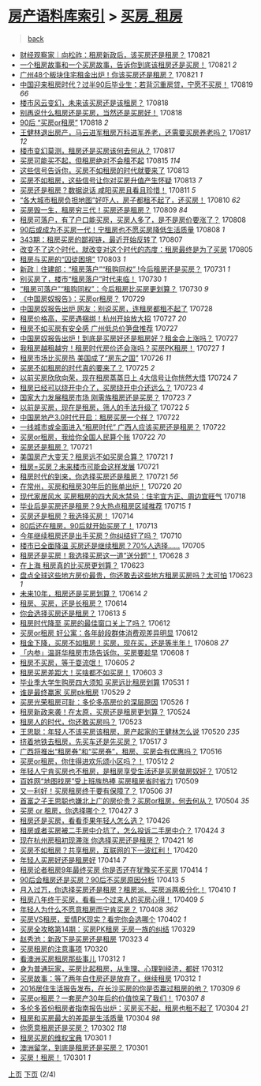 [房产语料库索引](../../README.md)  > [买房_租房](买房_租房.md)
====
> [back](../README.md)

- [财经观察家｜向松祚：租房新政后，该买房还是租房？](http://jkwz.applinzi.com/ittc/7004320076654969873.html#%E8%B4%A2%E7%BB%8F%E8%A7%82%E5%AF%9F%E5%AE%B6%EF%BD%9C%E5%90%91%E6%9D%BE%E7%A5%9A%EF%BC%9A%E7%A7%9F%E6%88%BF%E6%96%B0%E6%94%BF%E5%90%8E%EF%BC%8C%E8%AF%A5%E4%B9%B0%E6%88%BF%E8%BF%98%E6%98%AF%E7%A7%9F%E6%88%BF%EF%BC%9F) 170821  
- [一个租房故事和一个买房故事，告诉你到底该租房还是买房！](http://jkwz.applinzi.com/ittc/7004312507391673361.html#%E4%B8%80%E4%B8%AA%E7%A7%9F%E6%88%BF%E6%95%85%E4%BA%8B%E5%92%8C%E4%B8%80%E4%B8%AA%E4%B9%B0%E6%88%BF%E6%95%85%E4%BA%8B%EF%BC%8C%E5%91%8A%E8%AF%89%E4%BD%A0%E5%88%B0%E5%BA%95%E8%AF%A5%E7%A7%9F%E6%88%BF%E8%BF%98%E6%98%AF%E4%B9%B0%E6%88%BF%EF%BC%81) 170821 *2* 
- [广州48个板块住宅租金出炉！你该买房还是租房？](http://jkwz.applinzi.com/ittc/7004269478639305744.html#%E5%B9%BF%E5%B7%9E48%E4%B8%AA%E6%9D%BF%E5%9D%97%E4%BD%8F%E5%AE%85%E7%A7%9F%E9%87%91%E5%87%BA%E7%82%89%EF%BC%81%E4%BD%A0%E8%AF%A5%E4%B9%B0%E6%88%BF%E8%BF%98%E6%98%AF%E7%A7%9F%E6%88%BF%EF%BC%9F) 170821 *1* 
- [中国迎来租房时代？过半90后毕业生：若背沉重房贷，宁愿不买房！](http://jkwz.applinzi.com/ittc/7003443145113863184.html#%E4%B8%AD%E5%9B%BD%E8%BF%8E%E6%9D%A5%E7%A7%9F%E6%88%BF%E6%97%B6%E4%BB%A3%EF%BC%9F%E8%BF%87%E5%8D%8A90%E5%90%8E%E6%AF%95%E4%B8%9A%E7%94%9F%EF%BC%9A%E8%8B%A5%E8%83%8C%E6%B2%89%E9%87%8D%E6%88%BF%E8%B4%B7%EF%BC%8C%E5%AE%81%E6%84%BF%E4%B8%8D%E4%B9%B0%E6%88%BF%EF%BC%81) 170819 *66* 
- [楼市风云变幻，未来该买房还是该租房？](http://jkwz.applinzi.com/ittc/7003188466085790737.html#%E6%A5%BC%E5%B8%82%E9%A3%8E%E4%BA%91%E5%8F%98%E5%B9%BB%EF%BC%8C%E6%9C%AA%E6%9D%A5%E8%AF%A5%E4%B9%B0%E6%88%BF%E8%BF%98%E6%98%AF%E8%AF%A5%E7%A7%9F%E6%88%BF%EF%BC%9F) 170818  
- [别再说什么租房还是买房，当然还是买房好！](http://jkwz.applinzi.com/ittc/7003141433853477905.html#%E5%88%AB%E5%86%8D%E8%AF%B4%E4%BB%80%E4%B9%88%E7%A7%9F%E6%88%BF%E8%BF%98%E6%98%AF%E4%B9%B0%E6%88%BF%EF%BC%8C%E5%BD%93%E7%84%B6%E8%BF%98%E6%98%AF%E4%B9%B0%E6%88%BF%E5%A5%BD%EF%BC%81) 170818  
- [90后 “买房or租房”](http://jkwz.applinzi.com/ittc/7003057520653108241.html#90%E5%90%8E+%E2%80%9C%E4%B9%B0%E6%88%BFor%E7%A7%9F%E6%88%BF%E2%80%9D) 170818 *2* 
- [王健林退出房产，马云进军租房万科进军养老，还需要买房养老吗？](http://jkwz.applinzi.com/ittc/7002801489280762896.html#%E7%8E%8B%E5%81%A5%E6%9E%97%E9%80%80%E5%87%BA%E6%88%BF%E4%BA%A7%EF%BC%8C%E9%A9%AC%E4%BA%91%E8%BF%9B%E5%86%9B%E7%A7%9F%E6%88%BF%E4%B8%87%E7%A7%91%E8%BF%9B%E5%86%9B%E5%85%BB%E8%80%81%EF%BC%8C%E8%BF%98%E9%9C%80%E8%A6%81%E4%B9%B0%E6%88%BF%E5%85%BB%E8%80%81%E5%90%97%EF%BC%9F) 170817 *12* 
- [楼市变幻莫测，租房还是买房该何去何从？](http://jkwz.applinzi.com/ittc/7002777255233979408.html#%E6%A5%BC%E5%B8%82%E5%8F%98%E5%B9%BB%E8%8E%AB%E6%B5%8B%EF%BC%8C%E7%A7%9F%E6%88%BF%E8%BF%98%E6%98%AF%E4%B9%B0%E6%88%BF%E8%AF%A5%E4%BD%95%E5%8E%BB%E4%BD%95%E4%BB%8E%EF%BC%9F) 170817  
- [买房可能买不起，但租房绝对不会租不起](http://jkwz.applinzi.com/ittc/7002134041799951376.html#%E4%B9%B0%E6%88%BF%E5%8F%AF%E8%83%BD%E4%B9%B0%E4%B8%8D%E8%B5%B7%EF%BC%8C%E4%BD%86%E7%A7%9F%E6%88%BF%E7%BB%9D%E5%AF%B9%E4%B8%8D%E4%BC%9A%E7%A7%9F%E4%B8%8D%E8%B5%B7) 170815 *114* 
- [这些信号告诉你，买房不如租房的时代就要来了](http://jkwz.applinzi.com/ittc/7001221781216822289.html#%E8%BF%99%E4%BA%9B%E4%BF%A1%E5%8F%B7%E5%91%8A%E8%AF%89%E4%BD%A0%EF%BC%8C%E4%B9%B0%E6%88%BF%E4%B8%8D%E5%A6%82%E7%A7%9F%E6%88%BF%E7%9A%84%E6%97%B6%E4%BB%A3%E5%B0%B1%E8%A6%81%E6%9D%A5%E4%BA%86) 170813  
- [买房不如租房，这些信号让你对买房升值产生怀疑](http://jkwz.applinzi.com/ittc/7001221781103576080.html#%E4%B9%B0%E6%88%BF%E4%B8%8D%E5%A6%82%E7%A7%9F%E6%88%BF%EF%BC%8C%E8%BF%99%E4%BA%9B%E4%BF%A1%E5%8F%B7%E8%AE%A9%E4%BD%A0%E5%AF%B9%E4%B9%B0%E6%88%BF%E5%8D%87%E5%80%BC%E4%BA%A7%E7%94%9F%E6%80%80%E7%96%91) 170813 *7* 
- [买房还是租房？数据说话 咸阳买房且看且珍惜！](http://jkwz.applinzi.com/ittc/7000461027849012241.html#%E4%B9%B0%E6%88%BF%E8%BF%98%E6%98%AF%E7%A7%9F%E6%88%BF%EF%BC%9F%E6%95%B0%E6%8D%AE%E8%AF%B4%E8%AF%9D+%E5%92%B8%E9%98%B3%E4%B9%B0%E6%88%BF%E4%B8%94%E7%9C%8B%E4%B8%94%E7%8F%8D%E6%83%9C%EF%BC%81) 170811 *5* 
- [“各大城市租房负担地图”好吓人，房子都租不起了，还买房！](http://jkwz.applinzi.com/ittc/7000232144461628433.html#%E2%80%9C%E5%90%84%E5%A4%A7%E5%9F%8E%E5%B8%82%E7%A7%9F%E6%88%BF%E8%B4%9F%E6%8B%85%E5%9C%B0%E5%9B%BE%E2%80%9D%E5%A5%BD%E5%90%93%E4%BA%BA%EF%BC%8C%E6%88%BF%E5%AD%90%E9%83%BD%E7%A7%9F%E4%B8%8D%E8%B5%B7%E4%BA%86%EF%BC%8C%E8%BF%98%E4%B9%B0%E6%88%BF%EF%BC%81) 170810 *62* 
- [买房毁一生，租房穷三代！买房还是租房？](http://jkwz.applinzi.com/ittc/6999846393068651536.html#%E4%B9%B0%E6%88%BF%E6%AF%81%E4%B8%80%E7%94%9F%EF%BC%8C%E7%A7%9F%E6%88%BF%E7%A9%B7%E4%B8%89%E4%BB%A3%EF%BC%81%E4%B9%B0%E6%88%BF%E8%BF%98%E6%98%AF%E7%A7%9F%E6%88%BF%EF%BC%9F) 170809 *84* 
- [租房可落户，有了户口能买房，买房人多了，是不是房价要涨了？](http://jkwz.applinzi.com/ittc/6999481193429730320.html#%E7%A7%9F%E6%88%BF%E5%8F%AF%E8%90%BD%E6%88%B7%EF%BC%8C%E6%9C%89%E4%BA%86%E6%88%B7%E5%8F%A3%E8%83%BD%E4%B9%B0%E6%88%BF%EF%BC%8C%E4%B9%B0%E6%88%BF%E4%BA%BA%E5%A4%9A%E4%BA%86%EF%BC%8C%E6%98%AF%E4%B8%8D%E6%98%AF%E6%88%BF%E4%BB%B7%E8%A6%81%E6%B6%A8%E4%BA%86%EF%BC%9F) 170808  
- [90后或成为不买房一代！宁租房也不愿买房降低生活质量](http://jkwz.applinzi.com/ittc/6999416564259226641.html#90%E5%90%8E%E6%88%96%E6%88%90%E4%B8%BA%E4%B8%8D%E4%B9%B0%E6%88%BF%E4%B8%80%E4%BB%A3%EF%BC%81%E5%AE%81%E7%A7%9F%E6%88%BF%E4%B9%9F%E4%B8%8D%E6%84%BF%E4%B9%B0%E6%88%BF%E9%99%8D%E4%BD%8E%E7%94%9F%E6%B4%BB%E8%B4%A8%E9%87%8F) 170808 *1* 
- [343期：租房买房的鄙视链，最近开始反转了](http://jkwz.applinzi.com/ittc/6999066543630320657.html#343%E6%9C%9F%EF%BC%9A%E7%A7%9F%E6%88%BF%E4%B9%B0%E6%88%BF%E7%9A%84%E9%84%99%E8%A7%86%E9%93%BE%EF%BC%8C%E6%9C%80%E8%BF%91%E5%BC%80%E5%A7%8B%E5%8F%8D%E8%BD%AC%E4%BA%86) 170807  
- [改变不了这个时代，就改变对这个时代的态度：租房最终是为了买房](http://jkwz.applinzi.com/ittc/6998271680152339473.html#%E6%94%B9%E5%8F%98%E4%B8%8D%E4%BA%86%E8%BF%99%E4%B8%AA%E6%97%B6%E4%BB%A3%EF%BC%8C%E5%B0%B1%E6%94%B9%E5%8F%98%E5%AF%B9%E8%BF%99%E4%B8%AA%E6%97%B6%E4%BB%A3%E7%9A%84%E6%80%81%E5%BA%A6%EF%BC%9A%E7%A7%9F%E6%88%BF%E6%9C%80%E7%BB%88%E6%98%AF%E4%B8%BA%E4%BA%86%E4%B9%B0%E6%88%BF) 170805  
- [租房与买房的“囚徒困境”](http://jkwz.applinzi.com/ittc/6997584473141806096.html#%E7%A7%9F%E6%88%BF%E4%B8%8E%E4%B9%B0%E6%88%BF%E7%9A%84%E2%80%9C%E5%9B%9A%E5%BE%92%E5%9B%B0%E5%A2%83%E2%80%9D) 170803 *1* 
- [新政｜住建部：“租房落户”“租购同权” !今后租房还是买房？](http://jkwz.applinzi.com/ittc/6996510968736384017.html#%E6%96%B0%E6%94%BF%EF%BD%9C%E4%BD%8F%E5%BB%BA%E9%83%A8%EF%BC%9A%E2%80%9C%E7%A7%9F%E6%88%BF%E8%90%BD%E6%88%B7%E2%80%9D%E2%80%9C%E7%A7%9F%E8%B4%AD%E5%90%8C%E6%9D%83%E2%80%9D+%21%E4%BB%8A%E5%90%8E%E7%A7%9F%E6%88%BF%E8%BF%98%E6%98%AF%E4%B9%B0%E6%88%BF%EF%BC%9F) 170731 *1* 
- [别买房了，楼市“租房落户”时代来临！](http://jkwz.applinzi.com/ittc/6995987076921951248.html#%E5%88%AB%E4%B9%B0%E6%88%BF%E4%BA%86%EF%BC%8C%E6%A5%BC%E5%B8%82%E2%80%9C%E7%A7%9F%E6%88%BF%E8%90%BD%E6%88%B7%E2%80%9D%E6%97%B6%E4%BB%A3%E6%9D%A5%E4%B8%B4%EF%BC%81) 170730 *1* 
- [“租房可落户”“租购同权”：今后租房比买房更划算？](http://jkwz.applinzi.com/ittc/6995886967009838097.html#%E2%80%9C%E7%A7%9F%E6%88%BF%E5%8F%AF%E8%90%BD%E6%88%B7%E2%80%9D%E2%80%9C%E7%A7%9F%E8%B4%AD%E5%90%8C%E6%9D%83%E2%80%9D%EF%BC%9A%E4%BB%8A%E5%90%8E%E7%A7%9F%E6%88%BF%E6%AF%94%E4%B9%B0%E6%88%BF%E6%9B%B4%E5%88%92%E7%AE%97%EF%BC%9F) 170730 *9* 
- [《中国房奴报告》：买房or租房？](http://jkwz.applinzi.com/ittc/6995704393226519569.html#%E3%80%8A%E4%B8%AD%E5%9B%BD%E6%88%BF%E5%A5%B4%E6%8A%A5%E5%91%8A%E3%80%8B%EF%BC%9A%E4%B9%B0%E6%88%BFor%E7%A7%9F%E6%88%BF%EF%BC%9F) 170729  
- [中国房奴报告出炉 网友：别说买房，连租房都租不起了](http://jkwz.applinzi.com/ittc/6995287304330282001.html#%E4%B8%AD%E5%9B%BD%E6%88%BF%E5%A5%B4%E6%8A%A5%E5%91%8A%E5%87%BA%E7%82%89+%E7%BD%91%E5%8F%8B%EF%BC%9A%E5%88%AB%E8%AF%B4%E4%B9%B0%E6%88%BF%EF%BC%8C%E8%BF%9E%E7%A7%9F%E6%88%BF%E9%83%BD%E7%A7%9F%E4%B8%8D%E8%B5%B7%E4%BA%86) 170728  
- [租房价格高，买房遇捆绑！杭州开始放大招](http://jkwz.applinzi.com/ittc/6995065749948072976.html#%E7%A7%9F%E6%88%BF%E4%BB%B7%E6%A0%BC%E9%AB%98%EF%BC%8C%E4%B9%B0%E6%88%BF%E9%81%87%E6%8D%86%E7%BB%91%EF%BC%81%E6%9D%AD%E5%B7%9E%E5%BC%80%E5%A7%8B%E6%94%BE%E5%A4%A7%E6%8B%9B) 170727 *20* 
- [租房不如买房有安全感 广州低总价笋盘推荐](http://jkwz.applinzi.com/ittc/6995049559804609553.html#%E7%A7%9F%E6%88%BF%E4%B8%8D%E5%A6%82%E4%B9%B0%E6%88%BF%E6%9C%89%E5%AE%89%E5%85%A8%E6%84%9F+%E5%B9%BF%E5%B7%9E%E4%BD%8E%E6%80%BB%E4%BB%B7%E7%AC%8B%E7%9B%98%E6%8E%A8%E8%8D%90) 170727  
- [中国房奴报告出炉！到底是买房好还是租房好？租金会上涨吗？](http://jkwz.applinzi.com/ittc/6995010145791509520.html#%E4%B8%AD%E5%9B%BD%E6%88%BF%E5%A5%B4%E6%8A%A5%E5%91%8A%E5%87%BA%E7%82%89%EF%BC%81%E5%88%B0%E5%BA%95%E6%98%AF%E4%B9%B0%E6%88%BF%E5%A5%BD%E8%BF%98%E6%98%AF%E7%A7%9F%E6%88%BF%E5%A5%BD%EF%BC%9F%E7%A7%9F%E9%87%91%E4%BC%9A%E4%B8%8A%E6%B6%A8%E5%90%97%EF%BC%9F) 170727  
- [我租房越租越穷！租房时代房价还会涨吗？买房PK租房！](http://jkwz.applinzi.com/ittc/6994971647025873936.html#%E6%88%91%E7%A7%9F%E6%88%BF%E8%B6%8A%E7%A7%9F%E8%B6%8A%E7%A9%B7%EF%BC%81%E7%A7%9F%E6%88%BF%E6%97%B6%E4%BB%A3%E6%88%BF%E4%BB%B7%E8%BF%98%E4%BC%9A%E6%B6%A8%E5%90%97%EF%BC%9F%E4%B9%B0%E6%88%BFPK%E7%A7%9F%E6%88%BF%EF%BC%81) 170727 *1* 
- [租房市场比买房热  美国成了“房东之国”](http://jkwz.applinzi.com/ittc/6994577917227828240.html#%E7%A7%9F%E6%88%BF%E5%B8%82%E5%9C%BA%E6%AF%94%E4%B9%B0%E6%88%BF%E7%83%AD++%E7%BE%8E%E5%9B%BD%E6%88%90%E4%BA%86%E2%80%9C%E6%88%BF%E4%B8%9C%E4%B9%8B%E5%9B%BD%E2%80%9D) 170726 *11* 
- [买房不如租房的时代真的要来了？](http://jkwz.applinzi.com/ittc/6994177123970188305.html#%E4%B9%B0%E6%88%BF%E4%B8%8D%E5%A6%82%E7%A7%9F%E6%88%BF%E7%9A%84%E6%97%B6%E4%BB%A3%E7%9C%9F%E7%9A%84%E8%A6%81%E6%9D%A5%E4%BA%86%EF%BC%9F) 170725 *2* 
- [以前买房欣欣向荣，现在租房蒸蒸日上 4大信号让你恍然大悟](http://jkwz.applinzi.com/ittc/6993812100437509137.html#%E4%BB%A5%E5%89%8D%E4%B9%B0%E6%88%BF%E6%AC%A3%E6%AC%A3%E5%90%91%E8%8D%A3%EF%BC%8C%E7%8E%B0%E5%9C%A8%E7%A7%9F%E6%88%BF%E8%92%B8%E8%92%B8%E6%97%A5%E4%B8%8A+4%E5%A4%A7%E4%BF%A1%E5%8F%B7%E8%AE%A9%E4%BD%A0%E6%81%8D%E7%84%B6%E5%A4%A7%E6%82%9F) 170724 *7* 
- [租房已经可以绕开中介了，买房绕开中介还远么？](http://jkwz.applinzi.com/ittc/6993441933329171472.html#%E7%A7%9F%E6%88%BF%E5%B7%B2%E7%BB%8F%E5%8F%AF%E4%BB%A5%E7%BB%95%E5%BC%80%E4%B8%AD%E4%BB%8B%E4%BA%86%EF%BC%8C%E4%B9%B0%E6%88%BF%E7%BB%95%E5%BC%80%E4%B8%AD%E4%BB%8B%E8%BF%98%E8%BF%9C%E4%B9%88%EF%BC%9F) 170723 *4* 
- [国家大力发展租房市场 刚需族租房还是买房？](http://jkwz.applinzi.com/ittc/6993438032995550224.html#%E5%9B%BD%E5%AE%B6%E5%A4%A7%E5%8A%9B%E5%8F%91%E5%B1%95%E7%A7%9F%E6%88%BF%E5%B8%82%E5%9C%BA+%E5%88%9A%E9%9C%80%E6%97%8F%E7%A7%9F%E6%88%BF%E8%BF%98%E6%98%AF%E4%B9%B0%E6%88%BF%EF%BC%9F) 170723 *7* 
- [以前是买房，现在是租房，筛人的手法升级了](http://jkwz.applinzi.com/ittc/6993206888135918608.html#%E4%BB%A5%E5%89%8D%E6%98%AF%E4%B9%B0%E6%88%BF%EF%BC%8C%E7%8E%B0%E5%9C%A8%E6%98%AF%E7%A7%9F%E6%88%BF%EF%BC%8C%E7%AD%9B%E4%BA%BA%E7%9A%84%E6%89%8B%E6%B3%95%E5%8D%87%E7%BA%A7%E4%BA%86) 170722 *5* 
- [中国房地产3.0时代开启：租房买房一个样？](http://jkwz.applinzi.com/ittc/6993059086768538640.html#%E4%B8%AD%E5%9B%BD%E6%88%BF%E5%9C%B0%E4%BA%A73.0%E6%97%B6%E4%BB%A3%E5%BC%80%E5%90%AF%EF%BC%9A%E7%A7%9F%E6%88%BF%E4%B9%B0%E6%88%BF%E4%B8%80%E4%B8%AA%E6%A0%B7%EF%BC%9F) 170722  
- [一线城市或全面进入“租房时代” 广西人应该买房还是租房？](http://jkwz.applinzi.com/ittc/6993019364725752849.html#%E4%B8%80%E7%BA%BF%E5%9F%8E%E5%B8%82%E6%88%96%E5%85%A8%E9%9D%A2%E8%BF%9B%E5%85%A5%E2%80%9C%E7%A7%9F%E6%88%BF%E6%97%B6%E4%BB%A3%E2%80%9D+%E5%B9%BF%E8%A5%BF%E4%BA%BA%E5%BA%94%E8%AF%A5%E4%B9%B0%E6%88%BF%E8%BF%98%E6%98%AF%E7%A7%9F%E6%88%BF%EF%BC%9F) 170722  
- [买房or租房，我给你全国人民算个账](http://jkwz.applinzi.com/ittc/6992905567407178769.html#%E4%B9%B0%E6%88%BFor%E7%A7%9F%E6%88%BF%EF%BC%8C%E6%88%91%E7%BB%99%E4%BD%A0%E5%85%A8%E5%9B%BD%E4%BA%BA%E6%B0%91%E7%AE%97%E4%B8%AA%E8%B4%A6) 170722 *70* 
- [买房还是租房？](http://jkwz.applinzi.com/ittc/6992833790299603985.html#%E4%B9%B0%E6%88%BF%E8%BF%98%E6%98%AF%E7%A7%9F%E6%88%BF%EF%BC%9F) 170721  
- [美国房产大变天？租房远不如买房合算？](http://jkwz.applinzi.com/ittc/6992815884379620368.html#%E7%BE%8E%E5%9B%BD%E6%88%BF%E4%BA%A7%E5%A4%A7%E5%8F%98%E5%A4%A9%EF%BC%9F%E7%A7%9F%E6%88%BF%E8%BF%9C%E4%B8%8D%E5%A6%82%E4%B9%B0%E6%88%BF%E5%90%88%E7%AE%97%EF%BC%9F) 170721 *1* 
- [租房=买房？未来楼市可能会这样发展](http://jkwz.applinzi.com/ittc/6992799975552336913.html#%E7%A7%9F%E6%88%BF%3D%E4%B9%B0%E6%88%BF%EF%BC%9F%E6%9C%AA%E6%9D%A5%E6%A5%BC%E5%B8%82%E5%8F%AF%E8%83%BD%E4%BC%9A%E8%BF%99%E6%A0%B7%E5%8F%91%E5%B1%95) 170721  
- [租房时代的到来，你选择买房还是租房？](http://jkwz.applinzi.com/ittc/6992778276643537937.html#%E7%A7%9F%E6%88%BF%E6%97%B6%E4%BB%A3%E7%9A%84%E5%88%B0%E6%9D%A5%EF%BC%8C%E4%BD%A0%E9%80%89%E6%8B%A9%E4%B9%B0%E6%88%BF%E8%BF%98%E6%98%AF%E7%A7%9F%E6%88%BF%EF%BC%9F) 170721 *56* 
- [在常州，买房和租房30年后的账单出炉！](http://jkwz.applinzi.com/ittc/6992397024404964368.html#%E5%9C%A8%E5%B8%B8%E5%B7%9E%EF%BC%8C%E4%B9%B0%E6%88%BF%E5%92%8C%E7%A7%9F%E6%88%BF30%E5%B9%B4%E5%90%8E%E7%9A%84%E8%B4%A6%E5%8D%95%E5%87%BA%E7%82%89%EF%BC%81) 170720 *20* 
- [现代家居风水 买房租房的四大风水禁忌：住宅宜方正、周边宜旺气](http://jkwz.applinzi.com/ittc/6991730422680388625.html#%E7%8E%B0%E4%BB%A3%E5%AE%B6%E5%B1%85%E9%A3%8E%E6%B0%B4+%E4%B9%B0%E6%88%BF%E7%A7%9F%E6%88%BF%E7%9A%84%E5%9B%9B%E5%A4%A7%E9%A3%8E%E6%B0%B4%E7%A6%81%E5%BF%8C%EF%BC%9A%E4%BD%8F%E5%AE%85%E5%AE%9C%E6%96%B9%E6%AD%A3%E3%80%81%E5%91%A8%E8%BE%B9%E5%AE%9C%E6%97%BA%E6%B0%94) 170718  
- [毕业后是买房还是租房？9大热点租房区域推荐](http://jkwz.applinzi.com/ittc/6990475990269428753.html#%E6%AF%95%E4%B8%9A%E5%90%8E%E6%98%AF%E4%B9%B0%E6%88%BF%E8%BF%98%E6%98%AF%E7%A7%9F%E6%88%BF%EF%BC%9F9%E5%A4%A7%E7%83%AD%E7%82%B9%E7%A7%9F%E6%88%BF%E5%8C%BA%E5%9F%9F%E6%8E%A8%E8%8D%90) 170715 *1* 
- [买房还是租房？我选择买房！](http://jkwz.applinzi.com/ittc/6990110013996401681.html#%E4%B9%B0%E6%88%BF%E8%BF%98%E6%98%AF%E7%A7%9F%E6%88%BF%EF%BC%9F%E6%88%91%E9%80%89%E6%8B%A9%E4%B9%B0%E6%88%BF%EF%BC%81) 170714  
- [80后还在租房，90后就开始买房了！](http://jkwz.applinzi.com/ittc/6989732732320875537.html#80%E5%90%8E%E8%BF%98%E5%9C%A8%E7%A7%9F%E6%88%BF%EF%BC%8C90%E5%90%8E%E5%B0%B1%E5%BC%80%E5%A7%8B%E4%B9%B0%E6%88%BF%E4%BA%86%EF%BC%81) 170713  
- [今年继续租房还是出手买房？你纠结好了吗？](http://jkwz.applinzi.com/ittc/6988605502559618065.html#%E4%BB%8A%E5%B9%B4%E7%BB%A7%E7%BB%AD%E7%A7%9F%E6%88%BF%E8%BF%98%E6%98%AF%E5%87%BA%E6%89%8B%E4%B9%B0%E6%88%BF%EF%BC%9F%E4%BD%A0%E7%BA%A0%E7%BB%93%E5%A5%BD%E4%BA%86%E5%90%97%EF%BC%9F) 170710  
- [楼市已全面降温 买房还是继续租房？70%人选择……](http://jkwz.applinzi.com/ittc/6986705932351177744.html#%E6%A5%BC%E5%B8%82%E5%B7%B2%E5%85%A8%E9%9D%A2%E9%99%8D%E6%B8%A9+%E4%B9%B0%E6%88%BF%E8%BF%98%E6%98%AF%E7%BB%A7%E7%BB%AD%E7%A7%9F%E6%88%BF%EF%BC%9F70%25%E4%BA%BA%E9%80%89%E6%8B%A9%E2%80%A6%E2%80%A6) 170705  
- [租房还是买房！我选择买房这一道”送分题“！](http://jkwz.applinzi.com/ittc/6984322937426281476.html#%E7%A7%9F%E6%88%BF%E8%BF%98%E6%98%AF%E4%B9%B0%E6%88%BF%EF%BC%81%E6%88%91%E9%80%89%E6%8B%A9%E4%B9%B0%E6%88%BF%E8%BF%99%E4%B8%80%E9%81%93%E2%80%9D%E9%80%81%E5%88%86%E9%A2%98%E2%80%9C%EF%BC%81) 170628 *3* 
- [在上海 租房真的比买房更划算？](http://jkwz.applinzi.com/ittc/6982400400043803653.html#%E5%9C%A8%E4%B8%8A%E6%B5%B7+%E7%A7%9F%E6%88%BF%E7%9C%9F%E7%9A%84%E6%AF%94%E4%B9%B0%E6%88%BF%E6%9B%B4%E5%88%92%E7%AE%97%EF%BC%9F) 170623  
- [盘点全球这些地方房价最贵，你还敢去这些地方租房买房吗？太可怕](http://jkwz.applinzi.com/ittc/6982390663684293636.html#%E7%9B%98%E7%82%B9%E5%85%A8%E7%90%83%E8%BF%99%E4%BA%9B%E5%9C%B0%E6%96%B9%E6%88%BF%E4%BB%B7%E6%9C%80%E8%B4%B5%EF%BC%8C%E4%BD%A0%E8%BF%98%E6%95%A2%E5%8E%BB%E8%BF%99%E4%BA%9B%E5%9C%B0%E6%96%B9%E7%A7%9F%E6%88%BF%E4%B9%B0%E6%88%BF%E5%90%97%EF%BC%9F%E5%A4%AA%E5%8F%AF%E6%80%95) 170623 *1* 
- [未来10年，租房还是买房划算？](http://jkwz.applinzi.com/ittc/6979096838584927237.html#%E6%9C%AA%E6%9D%A510%E5%B9%B4%EF%BC%8C%E7%A7%9F%E6%88%BF%E8%BF%98%E6%98%AF%E4%B9%B0%E6%88%BF%E5%88%92%E7%AE%97%EF%BC%9F) 170614 *2* 
- [租房、买房，还是长租房？](http://jkwz.applinzi.com/ittc/6979022045558866949.html#%E7%A7%9F%E6%88%BF%E3%80%81%E4%B9%B0%E6%88%BF%EF%BC%8C%E8%BF%98%E6%98%AF%E9%95%BF%E7%A7%9F%E6%88%BF%EF%BC%9F) 170614  
- [你会选择买房还是租房？](http://jkwz.applinzi.com/ittc/6978677433765987332.html#%E4%BD%A0%E4%BC%9A%E9%80%89%E6%8B%A9%E4%B9%B0%E6%88%BF%E8%BF%98%E6%98%AF%E7%A7%9F%E6%88%BF%EF%BC%9F) 170613 *5* 
- [租房时代降至 买房的最佳窗口关上了吗？](http://jkwz.applinzi.com/ittc/6978304509884236804.html#%E7%A7%9F%E6%88%BF%E6%97%B6%E4%BB%A3%E9%99%8D%E8%87%B3+%E4%B9%B0%E6%88%BF%E7%9A%84%E6%9C%80%E4%BD%B3%E7%AA%97%E5%8F%A3%E5%85%B3%E4%B8%8A%E4%BA%86%E5%90%97%EF%BC%9F) 170612  
- [买房or租房 好公寓：各年龄段群体消费观差异明显](http://jkwz.applinzi.com/ittc/6978263330262090757.html#%E4%B9%B0%E6%88%BFor%E7%A7%9F%E6%88%BF+%E5%A5%BD%E5%85%AC%E5%AF%93%EF%BC%9A%E5%90%84%E5%B9%B4%E9%BE%84%E6%AE%B5%E7%BE%A4%E4%BD%93%E6%B6%88%E8%B4%B9%E8%A7%82%E5%B7%AE%E5%BC%82%E6%98%8E%E6%98%BE) 170612  
- [租金下降，买房不如租房！买房，现在买，还是等半年！](http://jkwz.applinzi.com/ittc/6976842892441027588.html#%E7%A7%9F%E9%87%91%E4%B8%8B%E9%99%8D%EF%BC%8C%E4%B9%B0%E6%88%BF%E4%B8%8D%E5%A6%82%E7%A7%9F%E6%88%BF%EF%BC%81%E4%B9%B0%E6%88%BF%EF%BC%8C%E7%8E%B0%E5%9C%A8%E4%B9%B0%EF%BC%8C%E8%BF%98%E6%98%AF%E7%AD%89%E5%8D%8A%E5%B9%B4%EF%BC%81) 170608 *27* 
- [「内参」温哥华租房市场告诉你，买房要趁早](http://jkwz.applinzi.com/ittc/6976706992469967876.html#%E3%80%8C%E5%86%85%E5%8F%82%E3%80%8D%E6%B8%A9%E5%93%A5%E5%8D%8E%E7%A7%9F%E6%88%BF%E5%B8%82%E5%9C%BA%E5%91%8A%E8%AF%89%E4%BD%A0%EF%BC%8C%E4%B9%B0%E6%88%BF%E8%A6%81%E8%B6%81%E6%97%A9) 170608 *1* 
- [租房不买房，等于耍流氓！](http://jkwz.applinzi.com/ittc/6975653793243857925.html#%E7%A7%9F%E6%88%BF%E4%B8%8D%E4%B9%B0%E6%88%BF%EF%BC%8C%E7%AD%89%E4%BA%8E%E8%80%8D%E6%B5%81%E6%B0%93%EF%BC%81) 170605 *2* 
- [租房买房差距大！买啥都不如买房！](http://jkwz.applinzi.com/ittc/6975016583943422980.html#%E7%A7%9F%E6%88%BF%E4%B9%B0%E6%88%BF%E5%B7%AE%E8%B7%9D%E5%A4%A7%EF%BC%81%E4%B9%B0%E5%95%A5%E9%83%BD%E4%B8%8D%E5%A6%82%E4%B9%B0%E6%88%BF%EF%BC%81) 170603 *3* 
- [毕业季大学生购房四大须知 买房远比租房划算](http://jkwz.applinzi.com/ittc/6973870676568966149.html#%E6%AF%95%E4%B8%9A%E5%AD%A3%E5%A4%A7%E5%AD%A6%E7%94%9F%E8%B4%AD%E6%88%BF%E5%9B%9B%E5%A4%A7%E9%A1%BB%E7%9F%A5+%E4%B9%B0%E6%88%BF%E8%BF%9C%E6%AF%94%E7%A7%9F%E6%88%BF%E5%88%92%E7%AE%97) 170531 *1* 
- [谁是最终赢家 买房pk租房](http://jkwz.applinzi.com/ittc/6972666924973425668.html#%E8%B0%81%E6%98%AF%E6%9C%80%E7%BB%88%E8%B5%A2%E5%AE%B6+%E4%B9%B0%E6%88%BFpk%E7%A7%9F%E6%88%BF) 170529 *2* 
- [买房光荣租房可耻：多伦多高房价的深层原因](http://jkwz.applinzi.com/ittc/6971931236363666437.html#%E4%B9%B0%E6%88%BF%E5%85%89%E8%8D%A3%E7%A7%9F%E6%88%BF%E5%8F%AF%E8%80%BB%EF%BC%9A%E5%A4%9A%E4%BC%A6%E5%A4%9A%E9%AB%98%E6%88%BF%E4%BB%B7%E7%9A%84%E6%B7%B1%E5%B1%82%E5%8E%9F%E5%9B%A0) 170526 *1* 
- [租房新政来袭！在太原，买房还是租房更划算？](http://jkwz.applinzi.com/ittc/6971198561734624261.html#%E7%A7%9F%E6%88%BF%E6%96%B0%E6%94%BF%E6%9D%A5%E8%A2%AD%EF%BC%81%E5%9C%A8%E5%A4%AA%E5%8E%9F%EF%BC%8C%E4%B9%B0%E6%88%BF%E8%BF%98%E6%98%AF%E7%A7%9F%E6%88%BF%E6%9B%B4%E5%88%92%E7%AE%97%EF%BC%9F) 170524  
- [租房人的时代，你还敢买房吗？](http://jkwz.applinzi.com/ittc/6970879518116938757.html#%E7%A7%9F%E6%88%BF%E4%BA%BA%E7%9A%84%E6%97%B6%E4%BB%A3%EF%BC%8C%E4%BD%A0%E8%BF%98%E6%95%A2%E4%B9%B0%E6%88%BF%E5%90%97%EF%BC%9F) 170523  
- [王思聪：年轻人不该买房该租房，房产起家的王健林怎么说](http://jkwz.applinzi.com/ittc/6969374949046223877.html#%E7%8E%8B%E6%80%9D%E8%81%AA%EF%BC%9A%E5%B9%B4%E8%BD%BB%E4%BA%BA%E4%B8%8D%E8%AF%A5%E4%B9%B0%E6%88%BF%E8%AF%A5%E7%A7%9F%E6%88%BF%EF%BC%8C%E6%88%BF%E4%BA%A7%E8%B5%B7%E5%AE%B6%E7%9A%84%E7%8E%8B%E5%81%A5%E6%9E%97%E6%80%8E%E4%B9%88%E8%AF%B4) 170520 *235* 
- [挤着地铁去租房，先买车还是先买房？](http://jkwz.applinzi.com/ittc/6968660283982611460.html#%E6%8C%A4%E7%9D%80%E5%9C%B0%E9%93%81%E5%8E%BB%E7%A7%9F%E6%88%BF%EF%BC%8C%E5%85%88%E4%B9%B0%E8%BD%A6%E8%BF%98%E6%98%AF%E5%85%88%E4%B9%B0%E6%88%BF%EF%BC%9F) 170517 *3* 
- [广西将推出“租房券”和“买房券”，租房、买房会有优惠吗？](http://jkwz.applinzi.com/ittc/6968388713934488580.html#%E5%B9%BF%E8%A5%BF%E5%B0%86%E6%8E%A8%E5%87%BA%E2%80%9C%E7%A7%9F%E6%88%BF%E5%88%B8%E2%80%9D%E5%92%8C%E2%80%9C%E4%B9%B0%E6%88%BF%E5%88%B8%E2%80%9D%EF%BC%8C%E7%A7%9F%E6%88%BF%E3%80%81%E4%B9%B0%E6%88%BF%E4%BC%9A%E6%9C%89%E4%BC%98%E6%83%A0%E5%90%97%EF%BC%9F) 170516  
- [买房or租房，你住得进欢乐颂小区吗？！](http://jkwz.applinzi.com/ittc/6966847610047431685.html#%E4%B9%B0%E6%88%BFor%E7%A7%9F%E6%88%BF%EF%BC%8C%E4%BD%A0%E4%BD%8F%E5%BE%97%E8%BF%9B%E6%AC%A2%E4%B9%90%E9%A2%82%E5%B0%8F%E5%8C%BA%E5%90%97%EF%BC%9F%EF%BC%81) 170512 *2* 
- [年轻人宁肯买房也不租房，是租房享受生活还是买房做房奴好？](http://jkwz.applinzi.com/ittc/6966729277587325957.html#%E5%B9%B4%E8%BD%BB%E4%BA%BA%E5%AE%81%E8%82%AF%E4%B9%B0%E6%88%BF%E4%B9%9F%E4%B8%8D%E7%A7%9F%E6%88%BF%EF%BC%8C%E6%98%AF%E7%A7%9F%E6%88%BF%E4%BA%AB%E5%8F%97%E7%94%9F%E6%B4%BB%E8%BF%98%E6%98%AF%E4%B9%B0%E6%88%BF%E5%81%9A%E6%88%BF%E5%A5%B4%E5%A5%BD%EF%BC%9F) 170512  
- [百姓网“地图找房”受上班族热捧 买房租房省时省力](http://jkwz.applinzi.com/ittc/6965694572838552581.html#%E7%99%BE%E5%A7%93%E7%BD%91%E2%80%9C%E5%9C%B0%E5%9B%BE%E6%89%BE%E6%88%BF%E2%80%9D%E5%8F%97%E4%B8%8A%E7%8F%AD%E6%97%8F%E7%83%AD%E6%8D%A7+%E4%B9%B0%E6%88%BF%E7%A7%9F%E6%88%BF%E7%9C%81%E6%97%B6%E7%9C%81%E5%8A%9B) 170509  
- [又一利好！买房租房终于要有保障了？](http://jkwz.applinzi.com/ittc/6964659556939465733.html#%E5%8F%88%E4%B8%80%E5%88%A9%E5%A5%BD%EF%BC%81%E4%B9%B0%E6%88%BF%E7%A7%9F%E6%88%BF%E7%BB%88%E4%BA%8E%E8%A6%81%E6%9C%89%E4%BF%9D%E9%9A%9C%E4%BA%86%EF%BC%9F) 170506 *31* 
- [首富之子王思聪也嫌北上广的房价贵？买房or租房，何去何从？](http://jkwz.applinzi.com/ittc/6963884041857139716.html#%E9%A6%96%E5%AF%8C%E4%B9%8B%E5%AD%90%E7%8E%8B%E6%80%9D%E8%81%AA%E4%B9%9F%E5%AB%8C%E5%8C%97%E4%B8%8A%E5%B9%BF%E7%9A%84%E6%88%BF%E4%BB%B7%E8%B4%B5%EF%BC%9F%E4%B9%B0%E6%88%BFor%E7%A7%9F%E6%88%BF%EF%BC%8C%E4%BD%95%E5%8E%BB%E4%BD%95%E4%BB%8E%EF%BC%9F) 170504 *35* 
- [买房 or 租房，你选择哪个？](http://jkwz.applinzi.com/ittc/6961222157471319045.html#%E4%B9%B0%E6%88%BF+or+%E7%A7%9F%E6%88%BF%EF%BC%8C%E4%BD%A0%E9%80%89%E6%8B%A9%E5%93%AA%E4%B8%AA%EF%BC%9F) 170427 *3* 
- [租房还是买房，看看歪果年轻人怎么选？](http://jkwz.applinzi.com/ittc/6960899903889867781.html#%E7%A7%9F%E6%88%BF%E8%BF%98%E6%98%AF%E4%B9%B0%E6%88%BF%EF%BC%8C%E7%9C%8B%E7%9C%8B%E6%AD%AA%E6%9E%9C%E5%B9%B4%E8%BD%BB%E4%BA%BA%E6%80%8E%E4%B9%88%E9%80%89%EF%BC%9F) 170426  
- [租房或者买房被二手房中介坑了，怎么投诉二手房中介？](http://jkwz.applinzi.com/ittc/6959835775494521861.html#%E7%A7%9F%E6%88%BF%E6%88%96%E8%80%85%E4%B9%B0%E6%88%BF%E8%A2%AB%E4%BA%8C%E6%89%8B%E6%88%BF%E4%B8%AD%E4%BB%8B%E5%9D%91%E4%BA%86%EF%BC%8C%E6%80%8E%E4%B9%88%E6%8A%95%E8%AF%89%E4%BA%8C%E6%89%8B%E6%88%BF%E4%B8%AD%E4%BB%8B%EF%BC%9F) 170424 *3* 
- [现在杭州房租初现滞涨 你选择买房还是租房？](http://jkwz.applinzi.com/ittc/6959035566619362308.html#%E7%8E%B0%E5%9C%A8%E6%9D%AD%E5%B7%9E%E6%88%BF%E7%A7%9F%E5%88%9D%E7%8E%B0%E6%BB%9E%E6%B6%A8+%E4%BD%A0%E9%80%89%E6%8B%A9%E4%B9%B0%E6%88%BF%E8%BF%98%E6%98%AF%E7%A7%9F%E6%88%BF%EF%BC%9F) 170421 *16* 
- [买房不如租房？共享租房，互联网的下一波红利！](http://jkwz.applinzi.com/ittc/6958649442617000964.html#%E4%B9%B0%E6%88%BF%E4%B8%8D%E5%A6%82%E7%A7%9F%E6%88%BF%EF%BC%9F%E5%85%B1%E4%BA%AB%E7%A7%9F%E6%88%BF%EF%BC%8C%E4%BA%92%E8%81%94%E7%BD%91%E7%9A%84%E4%B8%8B%E4%B8%80%E6%B3%A2%E7%BA%A2%E5%88%A9%EF%BC%81) 170420  
- [年轻人买房好还是租房好](http://jkwz.applinzi.com/ittc/6956480737065829381.html#%E5%B9%B4%E8%BD%BB%E4%BA%BA%E4%B9%B0%E6%88%BF%E5%A5%BD%E8%BF%98%E6%98%AF%E7%A7%9F%E6%88%BF%E5%A5%BD) 170414 *7* 
- [租房论者租房9年最终买房 你是否还在犹豫买不买房](http://jkwz.applinzi.com/ittc/6956328517116625924.html#%E7%A7%9F%E6%88%BF%E8%AE%BA%E8%80%85%E7%A7%9F%E6%88%BF9%E5%B9%B4%E6%9C%80%E7%BB%88%E4%B9%B0%E6%88%BF+%E4%BD%A0%E6%98%AF%E5%90%A6%E8%BF%98%E5%9C%A8%E7%8A%B9%E8%B1%AB%E4%B9%B0%E4%B8%8D%E4%B9%B0%E6%88%BF) 170414 *1* 
- [90后会租房还是买房？90后不买房原因分析](http://jkwz.applinzi.com/ittc/6956017929060615172.html#90%E5%90%8E%E4%BC%9A%E7%A7%9F%E6%88%BF%E8%BF%98%E6%98%AF%E4%B9%B0%E6%88%BF%EF%BC%9F90%E5%90%8E%E4%B8%8D%E4%B9%B0%E6%88%BF%E5%8E%9F%E5%9B%A0%E5%88%86%E6%9E%90) 170413 *5* 
- [月入过万，你选择买房还是租房？租房派、买房派两极分化！](http://jkwz.applinzi.com/ittc/6954932224611845124.html#%E6%9C%88%E5%85%A5%E8%BF%87%E4%B8%87%EF%BC%8C%E4%BD%A0%E9%80%89%E6%8B%A9%E4%B9%B0%E6%88%BF%E8%BF%98%E6%98%AF%E7%A7%9F%E6%88%BF%EF%BC%9F%E7%A7%9F%E6%88%BF%E6%B4%BE%E3%80%81%E4%B9%B0%E6%88%BF%E6%B4%BE%E4%B8%A4%E6%9E%81%E5%88%86%E5%8C%96%EF%BC%81) 170410 *1* 
- [租房八年终于买房，看看一个过来人的买房心得！](http://jkwz.applinzi.com/ittc/6954477250744419333.html#%E7%A7%9F%E6%88%BF%E5%85%AB%E5%B9%B4%E7%BB%88%E4%BA%8E%E4%B9%B0%E6%88%BF%EF%BC%8C%E7%9C%8B%E7%9C%8B%E4%B8%80%E4%B8%AA%E8%BF%87%E6%9D%A5%E4%BA%BA%E7%9A%84%E4%B9%B0%E6%88%BF%E5%BF%83%E5%BE%97%EF%BC%81) 170409 *5* 
- [年轻人为什么不愿意租房而宁肯买房？](http://jkwz.applinzi.com/ittc/6954164320006046724.html#%E5%B9%B4%E8%BD%BB%E4%BA%BA%E4%B8%BA%E4%BB%80%E4%B9%88%E4%B8%8D%E6%84%BF%E6%84%8F%E7%A7%9F%E6%88%BF%E8%80%8C%E5%AE%81%E8%82%AF%E4%B9%B0%E6%88%BF%EF%BC%9F) 170408 *362* 
- [买房VS租房，爱情PK现实？看完你会选哪个](http://jkwz.applinzi.com/ittc/6951889159840072708.html#%E4%B9%B0%E6%88%BFVS%E7%A7%9F%E6%88%BF%EF%BC%8C%E7%88%B1%E6%83%85PK%E7%8E%B0%E5%AE%9E%EF%BC%9F%E7%9C%8B%E5%AE%8C%E4%BD%A0%E4%BC%9A%E9%80%89%E5%93%AA%E4%B8%AA) 170402 *1* 
- [买房全攻略第14期：买房PK租房 无房一族的纠结](http://jkwz.applinzi.com/ittc/6950405137985176580.html#%E4%B9%B0%E6%88%BF%E5%85%A8%E6%94%BB%E7%95%A5%E7%AC%AC14%E6%9C%9F%EF%BC%9A%E4%B9%B0%E6%88%BFPK%E7%A7%9F%E6%88%BF+%E6%97%A0%E6%88%BF%E4%B8%80%E6%97%8F%E7%9A%84%E7%BA%A0%E7%BB%93) 170329  
- [赵秀池：新政下是买房还是租房](http://jkwz.applinzi.com/ittc/6948315290407535620.html#%E8%B5%B5%E7%A7%80%E6%B1%A0%EF%BC%9A%E6%96%B0%E6%94%BF%E4%B8%8B%E6%98%AF%E4%B9%B0%E6%88%BF%E8%BF%98%E6%98%AF%E7%A7%9F%E6%88%BF) 170323 *4* 
- [买房租房的注意事项](http://jkwz.applinzi.com/ittc/6947222105103008773.html#%E4%B9%B0%E6%88%BF%E7%A7%9F%E6%88%BF%E7%9A%84%E6%B3%A8%E6%84%8F%E4%BA%8B%E9%A1%B9) 170320  
- [看澳洲买房租房那些事儿](http://jkwz.applinzi.com/ittc/6944138548721746949.html#%E7%9C%8B%E6%BE%B3%E6%B4%B2%E4%B9%B0%E6%88%BF%E7%A7%9F%E6%88%BF%E9%82%A3%E4%BA%9B%E4%BA%8B%E5%84%BF) 170312 *1* 
- [身为普通玩家，买房比起租房，从生理、心理到经济，都好](http://jkwz.applinzi.com/ittc/6944079544863687684.html#%E8%BA%AB%E4%B8%BA%E6%99%AE%E9%80%9A%E7%8E%A9%E5%AE%B6%EF%BC%8C%E4%B9%B0%E6%88%BF%E6%AF%94%E8%B5%B7%E7%A7%9F%E6%88%BF%EF%BC%8C%E4%BB%8E%E7%94%9F%E7%90%86%E3%80%81%E5%BF%83%E7%90%86%E5%88%B0%E7%BB%8F%E6%B5%8E%EF%BC%8C%E9%83%BD%E5%A5%BD) 170312  
- [买房故事：等了两年自住房还是放弃了，继续租房](http://jkwz.applinzi.com/ittc/6944067518984619012.html#%E4%B9%B0%E6%88%BF%E6%95%85%E4%BA%8B%EF%BC%9A%E7%AD%89%E4%BA%86%E4%B8%A4%E5%B9%B4%E8%87%AA%E4%BD%8F%E6%88%BF%E8%BF%98%E6%98%AF%E6%94%BE%E5%BC%83%E4%BA%86%EF%BC%8C%E7%BB%A7%E7%BB%AD%E7%A7%9F%E6%88%BF) 170312 *1* 
- [2016居住生活报告发布，在长沙买房的你是否赢过租房的他？](http://jkwz.applinzi.com/ittc/6943135951516861444.html#2016%E5%B1%85%E4%BD%8F%E7%94%9F%E6%B4%BB%E6%8A%A5%E5%91%8A%E5%8F%91%E5%B8%83%EF%BC%8C%E5%9C%A8%E9%95%BF%E6%B2%99%E4%B9%B0%E6%88%BF%E7%9A%84%E4%BD%A0%E6%98%AF%E5%90%A6%E8%B5%A2%E8%BF%87%E7%A7%9F%E6%88%BF%E7%9A%84%E4%BB%96%EF%BC%9F) 170309 *6* 
- [买房or租房？一套房产30年后的价值惊呆了我们！](http://jkwz.applinzi.com/ittc/6942366114922365957.html#%E4%B9%B0%E6%88%BFor%E7%A7%9F%E6%88%BF%EF%BC%9F%E4%B8%80%E5%A5%97%E6%88%BF%E4%BA%A730%E5%B9%B4%E5%90%8E%E7%9A%84%E4%BB%B7%E5%80%BC%E6%83%8A%E5%91%86%E4%BA%86%E6%88%91%E4%BB%AC%EF%BC%81) 170307 *8* 
- [多伦多首份租房者指南报告出炉：买房买不起，租房也租不起了](http://jkwz.applinzi.com/ittc/6941293716282278916.html#%E5%A4%9A%E4%BC%A6%E5%A4%9A%E9%A6%96%E4%BB%BD%E7%A7%9F%E6%88%BF%E8%80%85%E6%8C%87%E5%8D%97%E6%8A%A5%E5%91%8A%E5%87%BA%E7%82%89%EF%BC%9A%E4%B9%B0%E6%88%BF%E4%B9%B0%E4%B8%8D%E8%B5%B7%EF%BC%8C%E7%A7%9F%E6%88%BF%E4%B9%9F%E7%A7%9F%E4%B8%8D%E8%B5%B7%E4%BA%86) 170304 *21* 
- [租房和买房最大的差距是生活质量](http://jkwz.applinzi.com/ittc/6941124886788572165.html#%E7%A7%9F%E6%88%BF%E5%92%8C%E4%B9%B0%E6%88%BF%E6%9C%80%E5%A4%A7%E7%9A%84%E5%B7%AE%E8%B7%9D%E6%98%AF%E7%94%9F%E6%B4%BB%E8%B4%A8%E9%87%8F) 170304 *98* 
- [你愿意租房还是买房？](http://jkwz.applinzi.com/ittc/6940424583424508933.html#%E4%BD%A0%E6%84%BF%E6%84%8F%E7%A7%9F%E6%88%BF%E8%BF%98%E6%98%AF%E4%B9%B0%E6%88%BF%EF%BC%9F) 170302 *118* 
- [租房买房的维权宝典](http://jkwz.applinzi.com/ittc/6940120965064426501.html#%E7%A7%9F%E6%88%BF%E4%B9%B0%E6%88%BF%E7%9A%84%E7%BB%B4%E6%9D%83%E5%AE%9D%E5%85%B8) 170301 *1* 
- [澳洲留学，到底是租房还是买房？](http://jkwz.applinzi.com/ittc/6940125889005356036.html#%E6%BE%B3%E6%B4%B2%E7%95%99%E5%AD%A6%EF%BC%8C%E5%88%B0%E5%BA%95%E6%98%AF%E7%A7%9F%E6%88%BF%E8%BF%98%E6%98%AF%E4%B9%B0%E6%88%BF%EF%BC%9F) 170301  
- [买房！租房！](http://jkwz.applinzi.com/ittc/6938553960280622084.html#%E4%B9%B0%E6%88%BF%EF%BC%81%E7%A7%9F%E6%88%BF%EF%BC%81) 170301 *1* 


 [上页](买房_租房3.md) [下页](买房_租房1.md)          (2/4)